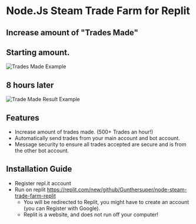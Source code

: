 # Node.Js Steam Trade Farm for Replit

## Increase amount of "Trades Made"

## Starting amount.
![Trades Made Example](https://gyazo.com/c90de4cbb61d720b458170475399728e.png)

## 8 hours later
![Trade Made Result Example](https://gyazo.com/f251d419d5eb64efa55791e9b8f17570.png)

## Features
- Increase amount of trades made. (500+ Trades an hour!)
- Automatically send trades from your main account and bot account.
- Message security to ensure all trades accepted are secure and is from the other bot account.

## Installation Guide

- Register repl.it account
- Run on replit https://replit.com/new/github/Gunthersuper/node-steam-trade-farm-replit
  - You will be redirected to Replit, you might have to create an account (you can Register with Google).
  - Replit is a website, and does not run off your computer!
